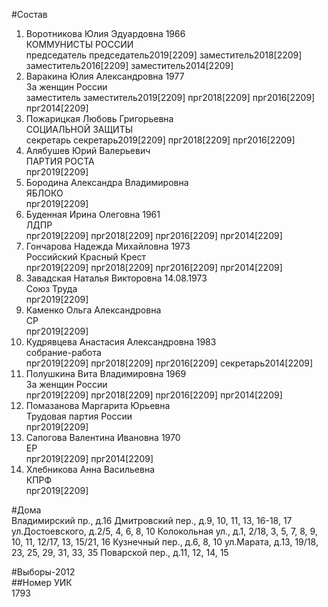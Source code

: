 #Состав  
1. Воротникова Юлия Эдуардовна 1966  
    КОММУНИСТЫ РОССИИ  
    председатель председатель2019[2209] заместитель2018[2209] заместитель2016[2209] заместитель2014[2209]  
2. Варакина Юлия Александровна 1977  
    За женщин России  
    заместитель заместитель2019[2209] прг2018[2209] прг2016[2209] прг2014[2209]  
3. Пожарицкая Любовь Григорьевна  
    СОЦИАЛЬНОЙ ЗАЩИТЫ  
    секретарь секретарь2019[2209] прг2018[2209] прг2016[2209]  
4. Алябушев Юрий Валерьевич  
    ПАРТИЯ РОСТА  
    прг2019[2209]  
5. Бородина Александра Владимировна  
    ЯБЛОКО  
    прг2019[2209]  
6. Буденная Ирина Олеговна 1961  
    ЛДПР  
    прг2019[2209] прг2018[2209] прг2016[2209] прг2014[2209]  
7. Гончарова Надежда Михайловна 1973  
    Российский Красный Крест  
    прг2019[2209] прг2018[2209] прг2016[2209] прг2014[2209]  
8. Завадская Наталья Викторовна 14.08.1973  
    Союз Труда  
    прг2019[2209]  
9. Каменко Ольга Александровна  
    СР  
    прг2019[2209]  
10. Кудрявцева Анастасия Александровна 1983  
    собрание-работа  
    прг2019[2209] прг2018[2209] прг2016[2209] секретарь2014[2209]  
11. Полушкина Вита Владимировна 1969  
    За женщин России  
    прг2019[2209] прг2018[2209] прг2016[2209] прг2014[2209]  
12. Помазанова Маргарита Юрьевна  
    Трудовая партия России  
    прг2019[2209]  
13. Сапогова Валентина Ивановна 1970  
    ЕР  
    прг2019[2209] прг2014[2209]  
14. Хлебникова Анна Васильевна  
    КПРФ  
    прг2019[2209]  
  
#Дома  
Владимирский пр., д.16 Дмитровский пер., д.9, 10, 11, 13, 16-18, 17 ул.Достоевского, д.2/5, 4, 6, 8, 10 Колокольная ул., д.1, 2/18, 3, 5, 7, 8, 9, 10, 11, 12/17, 13, 15/21, 16 Кузнечный пер., д.6, 8, 10 ул.Марата, д.13, 19/18, 23, 25, 29, 31, 33, 35 Поварской пер., д.11, 12, 14, 15  
  
#Выборы-2012  
##Номер УИК  
1793  
